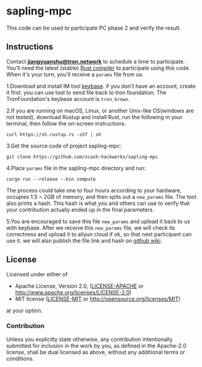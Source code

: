 # sapling-mpc

This code can be used to participate PC phase 2 and verify the result.

## Instructions

Contact **jiangyuanshu@tron.network** to schedule a time to participate. You'll need the latest (stable) [Rust compiler](https://www.rust-lang.org/) to participate using this code. When it's your turn, you'll receive a `params` file from us.

1.Download and install IM tool [keybase](https://keybase.io/). if you don't have an account, create it first. you can use tool to send file back to tron foundation. The TronFoundation's keybase account is `tron_brown`.

2.If you are running on macOS, Linux, or another Unix-like OS(windows are not tested), download Rustup and install Rust, run the following in your terminal, then follow the on-screen instructions.
                                                            
```
curl https://sh.rustup.rs -sSf | sh
```

3.Get the source code of project sapling-mpc:

```
git clone https://github.com/zcash-hackworks/sapling-mpc
```

4.Place `params` file in the sapling-mpc directory and run:

```
cargo run --release --bin compute
```

The process could take one to four hours according to your hardware, occupies 1.5 ~ 2GB of memory, and then spits out a `new_params` file. The tool also prints a hash. This hash is what you and others can use to verify that your contribution actually ended up in the final parameters. 

5.You are encouraged to save this file `new_params` and upload it back to us with keybase. After we receive this `new_params` file, we will check its correctness and upload it to aliyun cloud if ok, so that next participant can use it. we will also publish the file link and hash on [github wiki]().

## License

Licensed under either of

 * Apache License, Version 2.0, ([LICENSE-APACHE](LICENSE-APACHE) or http://www.apache.org/licenses/LICENSE-2.0)
 * MIT license ([LICENSE-MIT](LICENSE-MIT) or http://opensource.org/licenses/MIT)

at your option.

### Contribution

Unless you explicitly state otherwise, any contribution intentionally
submitted for inclusion in the work by you, as defined in the Apache-2.0
license, shall be dual licensed as above, without any additional terms or
conditions.
